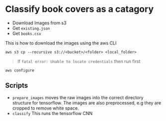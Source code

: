 
# Classify book covers as a catagory

* Download Images from s3
* Get `existing.json`
* Get `books.csv`


This is how to download the images using the aws CLI
```
aws s3 cp --recursive s3://<bucket>/<folder> <local_folder> 
```

> If `fatal error: Unable to locate credentials` then run first

```
aws configure 
```

## Scripts

* `prepare_images` moves the raw images into the correct directory structure for tensorflow. The images are also preprocessed, e.g they are cropped to remove white space.
* `classify` This runs the tensorflow CNN